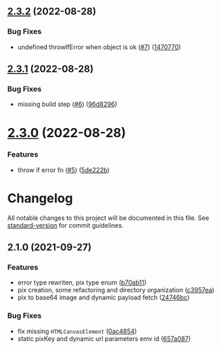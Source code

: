 ## [2.3.2](https://github.com/thalesog/pix-utils/compare/v2.3.1...v2.3.2) (2022-08-28)


### Bug Fixes

* undefined throwIfError when object is ok ([#7](https://github.com/thalesog/pix-utils/issues/7)) ([1470770](https://github.com/thalesog/pix-utils/commit/14707708bcf7cb2cdca1e24a2f890c6c1ecb435f))

## [2.3.1](https://github.com/thalesog/pix-utils/compare/v2.3.0...v2.3.1) (2022-08-28)


### Bug Fixes

* missing build step ([#6](https://github.com/thalesog/pix-utils/issues/6)) ([96d8296](https://github.com/thalesog/pix-utils/commit/96d829688167166d1c33060a77b40e2ed0515333))

# [2.3.0](https://github.com/thalesog/pix-utils/compare/v2.2.2...v2.3.0) (2022-08-28)


### Features

* throw if error fn ([#5](https://github.com/thalesog/pix-utils/issues/5)) ([5de222b](https://github.com/thalesog/pix-utils/commit/5de222b84217a1a21a55600957dbae6c2a442ea1))

# Changelog

All notable changes to this project will be documented in this file. See [standard-version](https://github.com/conventional-changelog/standard-version) for commit guidelines.

## 2.1.0 (2021-09-27)


### Features

* error type rewriten, pix type enum ([b70ab11](https://github.com/thalesog/pix-utils/commit/b70ab11cf61201e466e8c436135128932af93f6e))
* pix creation, some refactoring and directory organization ([c3957ea](https://github.com/thalesog/pix-utils/commit/c3957eaf80ce0ae6fdadb64549d50ab28a7c8139))
* pix to base64 image and dynamic payload fetch ([24746bc](https://github.com/thalesog/pix-utils/commit/24746bc152817e10d94cbdbf7c0616d48ab592b0))


### Bug Fixes

* fix missing `HTMLCanvasElement` ([0ac4854](https://github.com/thalesog/pix-utils/commit/0ac4854d5802e693e90610e3e56405037cd8a3ff))
* static pixKey and dynamic url parameters emv id ([657a087](https://github.com/thalesog/pix-utils/commit/657a08798b1aa0cad3a6c96496ece21ef1c654db))
